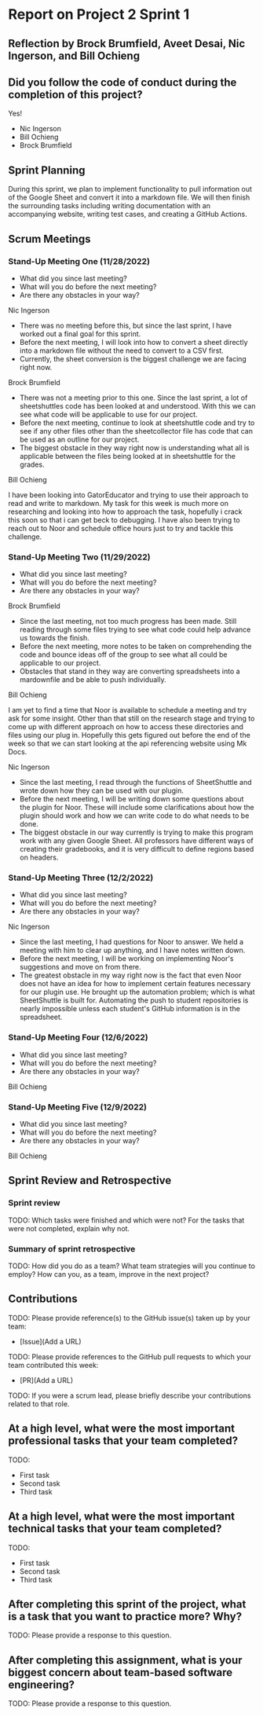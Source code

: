 # Report on Project 2 Sprint 1

## Reflection by Brock Brumfield, Aveet Desai, Nic Ingerson, and Bill Ochieng

## Did you follow the code of conduct during the completion of this project?

Yes!

- Nic Ingerson
- Bill Ochieng
- Brock Brumfield

## Sprint Planning

During this sprint, we plan to implement functionality to pull information out of the Google Sheet and convert it into a markdown file. We will then finish the surrounding tasks including writing documentation with an accompanying website, writing test cases, and creating a GitHub Actions.

## Scrum Meetings

### Stand-Up Meeting One (11/28/2022)

- What did you since last meeting?
- What will you do before the next meeting?
- Are there any obstacles in your way?

Nic Ingerson

- There was no meeting before this, but since the last sprint, I have worked out a final goal for this sprint.
- Before the next meeting, I will look into how to convert a sheet directly into a markdown file without the need to convert to a CSV first.
- Currently, the sheet conversion is the biggest challenge we are facing right now.

Brock Brumfield

- There was not a meeting prior to this one. Since the last sprint, a lot of sheetshuttles code has been looked at and understood. With this we can see what code will be applicable to use for our project.
- Before the next meeting, continue to look at sheetshuttle code and try to see if any other files other than the sheetcollector file has code that can be used as an outline for our project.
- The biggest obstacle in they way right now is understanding what all is applicable between the files being looked at in sheetshuttle for the grades.

Bill Ochieng

I have been looking into GatorEducator and trying to use their approach to read and write to markdown. My task for this week is much more on researching and looking into how to approach the task, hopefully i crack this soon so that i can get beck to debugging. I have also been trying to reach out to Noor and schedule office hours just to try and tackle this challenge.

### Stand-Up Meeting Two (11/29/2022)

- What did you since last meeting?
- What will you do before the next meeting?
- Are there any obstacles in your way?

Brock Brumfield

- Since the last meeting, not too much progress has been made. Still reading through some files trying to see what code could help advance us towards the finish.
- Before the next meeting, more notes to be taken on comprehending the code and bounce ideas off of the group to see what all could be applicable to our project.
- Obstacles that stand in they way are converting spreadsheets into a mardownfile and be able to push individually.

Bill Ochieng

I am yet to find a time that Noor is available to schedule a meeting and try ask for some insight. Other than that still on the research stage and trying to come up with different approach on how to access these directories and files using our plug in. Hopefully this gets figured out before the end of the week so that we can start looking at the api referencing website using Mk Docs.

Nic Ingerson

- Since the last meeting, I read through the functions of SheetShuttle and wrote down how they can be used with our plugin.
- Before the next meeting, I will be writing down some questions about the plugin for Noor. These will include some clarifications about how the plugin should work and how we can write code to do what needs to be done.
- The biggest obstacle in our way currently is trying to make this program work with any given Google Sheet. All professors have different ways of creating their gradebooks, and it is very difficult to define regions based on headers.

### Stand-Up Meeting Three (12/2/2022)

- What did you since last meeting?
- What will you do before the next meeting?
- Are there any obstacles in your way?

Nic Ingerson

- Since the last meeting, I had questions for Noor to answer. We held a meeting with him to clear up anything, and I have notes written down.
- Before the next meeting, I will be working on implementing Noor's suggestions and move on from there.
- The greatest obstacle in my way right now is the fact that even Noor does not have an idea for how to implement certain features necessary for our plugin use. He brought up the automation problem; which is what SheetShuttle is built for. Automating the push to student repositories is nearly impossible unless each student's GitHub information is in the spreadsheet.

### Stand-Up Meeting Four (12/6/2022)

- What did you since last meeting?
- What will you do before the next meeting?
- Are there any obstacles in your way?

Bill Ochieng

### Stand-Up Meeting Five (12/9/2022)

- What did you since last meeting?
- What will you do before the next meeting?
- Are there any obstacles in your way?

Bill Ochieng

## Sprint Review and Retrospective

### Sprint review

TODO: Which tasks were finished and which were not? For the tasks that were not completed, explain why not.

### Summary of sprint retrospective

TODO: How did you do as a team? What team strategies will you continue to employ? How can you, as a team, improve in the next project?

## Contributions

TODO: Please provide reference(s) to the GitHub issue(s) taken up by your team:

- [Issue](Add a URL)

TODO: Please provide references to the GitHub pull requests to which your team contributed this week:

- [PR](Add a URL)

TODO: If you were a scrum lead, please briefly describe your contributions related to that role.

## At a high level, what were the most important professional tasks that your team completed?

TODO:

- First task
- Second task
- Third task

## At a high level, what were the most important technical tasks that your team completed?

TODO:

- First task
- Second task
- Third task

## After completing this sprint of the project, what is a task that you want to practice more? Why?

TODO: Please provide a response to this question.

## After completing this assignment, what is your biggest concern about team-based software engineering?

TODO: Please provide a response to this question.

